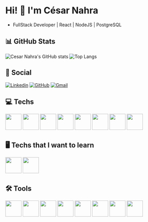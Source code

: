 # Hi! 👋 I'm César Nahra 
 - FullStack Developer | React | NodeJS | PostgreSQL

## 📊 GitHub Stats

![Cesar Nahra's GitHub stats](https://github-readme-stats.vercel.app/api?username=CesarNahra&show_icons=true&theme=transparent&border_color=dfdfdf&hide_title=true)
![Top Langs](https://github-readme-stats.vercel.app/api/top-langs/?username=CesarNahra&layout=compact&border_color=dfdfdf)


## 📧 Social
[![Linkedin](https://img.shields.io/badge/LinkedIn-0077B5?style=for-the-badge&logo=linkedin&logoColor=white)](https://www.linkedin.com/in/cesar-sant-anna-nahra)
[![GitHub](https://img.shields.io/badge/GitHub-100000?style=for-the-badge&logo=github&logoColor=white)](https://github.com/cesarnahra/)
[![Gmail](https://img.shields.io/badge/Gmail-D14836?style=for-the-badge&logo=gmail&logoColor=white)]()

## 💻 Techs

<div display='inline-block'>
    <img widht='50' height='50' src="https://cdn.jsdelivr.net/gh/devicons/devicon/icons/html5/html5-plain.svg" />
    <img widht='50' height='50' src="https://cdn.jsdelivr.net/gh/devicons/devicon/icons/react/react-original.svg" />
    <img widht='50' height='50' src="https://cdn.jsdelivr.net/gh/devicons/devicon/icons/css3/css3-plain.svg" />
    <img widht='50' height='50' src="https://cdn.jsdelivr.net/gh/devicons/devicon/icons/nodejs/nodejs-original.svg" />
    <img widht='50' height='50' src="https://cdn.jsdelivr.net/gh/devicons/devicon/icons/javascript/javascript-original.svg" />
    <img widht='50' height='50' src="https://cdn.jsdelivr.net/gh/devicons/devicon/icons/postgresql/postgresql-plain.svg" />
    <img widht='50' height='50' src="https://cdn.jsdelivr.net/gh/devicons/devicon/icons/sequelize/sequelize-original.svg" />   
    <img widht='50' height='50' src="https://cdn.jsdelivr.net/gh/devicons/devicon/icons/express/express-original.svg" />
</div>

## 🖥️ Techs that I want to learn


<div display='inline-block'>
    <img widht='50' height='50' src="https://cdn.jsdelivr.net/gh/devicons/devicon/icons/typescript/typescript-plain.svg" />
    <img widht='50' height='50' src="https://cdn.jsdelivr.net/gh/devicons/devicon/icons/python/python-original.svg" />       
</div>
          



## 🛠️ Tools

<div display='inline-block'>
    <img width='50' height='50' src="https://cdn.jsdelivr.net/gh/devicons/devicon/icons/vscode/vscode-original.svg" />
    <img width='50' height='50' src="https://cdn.jsdelivr.net/gh/devicons/devicon/icons/github/github-original.svg" />
    <img widht='50' height='50' src="https://cdn.jsdelivr.net/gh/devicons/devicon/icons/npm/npm-original-wordmark.svg" />
    <img widht='50' height='50' src="https://cdn.jsdelivr.net/gh/devicons/devicon/icons/sass/sass-original.svg" />
    <img widht='50' height='50' src="https://cdn.jsdelivr.net/gh/devicons/devicon/icons/bootstrap/bootstrap-plain.svg" />        
    <img widht='50' height='50' src="https://cdn.jsdelivr.net/gh/devicons/devicon/icons/git/git-original.svg" />
    <img  widht='50' height='50'
    src="https://cdn.jsdelivr.net/gh/devicons/devicon/icons/trello/trello-plain-wordmark.svg" />                
    <img widht='50' height='50' src="https://cdn.jsdelivr.net/gh/devicons/devicon/icons/materialui/materialui-original.svg" />
</div>          